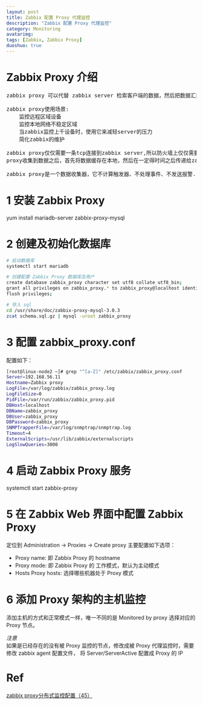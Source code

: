 ```yaml
---
layout: post
title: Zabbix 配置 Proxy 代理监控
description: "Zabbix 配置 Proxy 代理监控"
category: Monitoring
avatarimg: 
tags: [Zabbix, Zabbix Proxy]
duoshuo: true
---
```



# Zabbix Proxy 介绍

<pre>
zabbix proxy 可以代替 zabbix server 检索客户端的数据，然后把数据汇报给 zabbix server，并且在一定程度上分担了 zabbix server 的压力.zabbix proxy可以非常简便的实现了集中式、分布式监控.

zabbix proxy使用场景:
	监控远程区域设备
	监控本地网络不稳定区域
	当zabbix监控上千设备时，使用它来减轻server的压力
	简化zabbix的维护
	
zabbix proxy仅仅需要一条tcp连接到zabbix server,所以防火墙上仅仅需要加上一条规则即可.zabbix proxy数据库必须和server分开，否则数据会被破坏，毕竟这两个数据库的表大部分都相同。总之记住，数据库分开即可。
proxy收集到数据之后，首先将数据缓存在本地，然后在一定得时间之后传递给zabbix server.这个时间由proxy配置文件中参数ProxyLocalBuffer and ProxyOfflineBuffer决定.	

zabbix proxy是一个数据收集器，它不计算触发器、不处理事件、不发送报警.
</pre>

# 1 安装 Zabbix Proxy

> 
yum install mariadb-server zabbix-proxy-mysql

# 2 创建及初始化数据库

```bash
# 启动数据库
systemctl start mariadb

# 创建配置 Zabbix Proxy 数据库及用户
create database zabbix_proxy character set utf8 collate utf8_bin;
grant all privileges on zabbix_proxy.* to zabbix_proxy@localhost identified by 'zabbix_proxy';
flush privileges;

# 导入 sql
cd /usr/share/doc/zabbix-proxy-mysql-3.0.3
zcat schema.sql.gz | mysql -uroot zabbix_proxy
```    

# 3 配置 zabbix_proxy.conf

配置如下：

```bash
[root@linux-node2 ~]# grep "^[a-Z]" /etc/zabbix/zabbix_proxy.conf 
Server=192.168.56.11
Hostname=Zabbix proxy
LogFile=/var/log/zabbix/zabbix_proxy.log
LogFileSize=0
PidFile=/var/run/zabbix/zabbix_proxy.pid
DBHost=localhost
DBName=zabbix_proxy
DBUser=zabbix_proxy
DBPassword=zabbix_proxy
SNMPTrapperFile=/var/log/snmptrap/snmptrap.log
Timeout=4
ExternalScripts=/usr/lib/zabbix/externalscripts
LogSlowQueries=3000
```    

# 4 启动 Zabbix Proxy 服务

> 
systemctl start zabbix-proxy

# 5 在 Zabbix Web 界面中配置 Zabbix Proxy

定位到 Administration -> Proxies -> Create proxy
主要配置如下选项：

* Proxy name: 即 Zabbix Proxy 的 hostname
* Proxy mode: 即 Zabbix Proxy 的 工作模式，默认为主动模式
* Hosts Proxy hosts: 选择哪些机器处于 Proxy 模式

# 6 添加 Proxy 架构的主机监控

添加主机的方式和正常模式一样，唯一不同的是 Monitored by proxy 选择对应的 Proxy 节点。

*注意*  
如果是已经存在的没有被 Proxy 监控的节点，修改成被 Proxy 代理监控时，需要修改 zabbix agent 配置文件，
将 Server/ServerActive 配置成 Proxy 的 IP

# Ref
[zabbix proxy分布式监控配置（45）](http://www.ttlsa.com/zabbix/zabbix-proxy-proxies/)  
